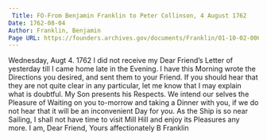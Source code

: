 ```yaml
---
 Title: FO-From Benjamin Franklin to Peter Collinson, 4 August 1762
Date: 1762-08-04
Author: Franklin, Benjamin
Page URL: https://founders.archives.gov/documents/Franklin/01-10-02-0064
---
```


Wednesday, Augt 4. 1762
I did not receive my Dear Friend’s Letter of yesterday till I came home late in the Evening. I have this Morning wrote the Directions you desired, and sent them to your Friend. If you should hear that they are not quite clear in any particular, let me know that I may explain what is doubtful.
My Son presents his Respects. We intend our selves the Pleasure of Waiting on you to-morrow and taking a Dinner with you, if we do not hear that it will be an inconvenient Day for you. As the Ship is so near Sailing, I shall not have time to visit Mill Hill and enjoy its Pleasures any more. I am, Dear Friend, Yours affectionately
B Franklin

